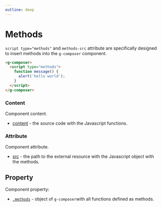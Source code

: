 ```yaml
---
outline: deep
---
```


# Methods

`script type="methods"` and `methods-src` attribute are specifically designed to insert methods into
the `g-composer` component.

```html
<g-composer>
  <script type="methods">
    function message() {
      alert('hello world');
    }
  </script>
</g-composer>
```

### Content

Component content.

- [content](content.md) - the source code with the Javascript functions.


### Attribute

Component attribute.

- [src](src.md) - the path to the external resource with the Javascript 
object with the methods.


## Property

Component property:

- [`.methods`](property.md) - object of `g-composer`with all functions defined as methods.




